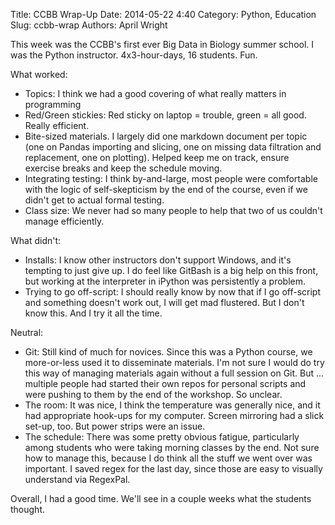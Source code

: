 Title: CCBB Wrap-Up
Date: 2014-05-22 4:40
Category: Python, Education
Slug: ccbb-wrap
Authors: April Wright 



This week was the CCBB's first ever Big Data in Biology summer school. I was the Python instructor. 4x3-hour-days, 16 students. Fun.

What worked:

*   Topics: I think we had a good covering of what really matters in programming
*   Red/Green stickies: Red sticky on laptop = trouble, green = all good. Really efficient.
*   Bite-sized materials. I largely did one markdown document per topic (one on Pandas importing and slicing, one on missing data filtration and replacement, one on plotting). Helped keep me on track, ensure exercise breaks and keep the schedule moving.
*   Integrating testing: I think by-and-large, most people were comfortable with the logic of self-skepticism by the end of the course, even if we didn't get to actual formal testing.
*   Class size: We never had so many people to help that two of us couldn't manage efficiently.
 
What didn't:

*   Installs: I know other instructors don't support Windows, and it's tempting to just give up. I do feel like GitBash is a big help on this front, but working at the interpreter in iPython was persistently a problem. 
*   Trying to go off-script: I should really know by now that if I go off-script and something doesn't work out, I will get mad flustered. But I don't know this. And I try it all the time.

Neutral:

*   Git: Still kind of much for novices. Since this was a Python course, we more-or-less used it to disseminate materials. I'm not sure I would do try this way of managing materials again without a full session on Git. But ... multiple people had started their own repos for personal scripts and were pushing to them by the end of the workshop. So unclear.
*   The room: It was nice, I think the temperature was generally nice, and it had appropriate hook-ups for my computer. Screen mirroring had a slick set-up, too. But power strips were an issue.
*   The schedule: There was some pretty obvious fatigue, particularly among students who were taking morning classes by the end. Not sure how to manage this, because I do think all the stuff we went over was important. I saved regex for the last day, since those are easy to visually understand via RegexPal.

Overall, I had a good time. We'll see in a couple weeks what the students thought.

